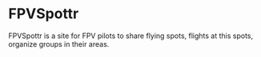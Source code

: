 # FPVSpottr

FPVSpottr is a site for FPV pilots to share flying spots, flights at this spots, organize groups in their areas.